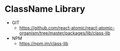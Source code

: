 ClassName Library
===============
   * GIT
      * https://github.com/react-atomic/react-atomic-organism/tree/master/packages/lib/class-lib
   * NPM
      * https://npm.im/class-lib

